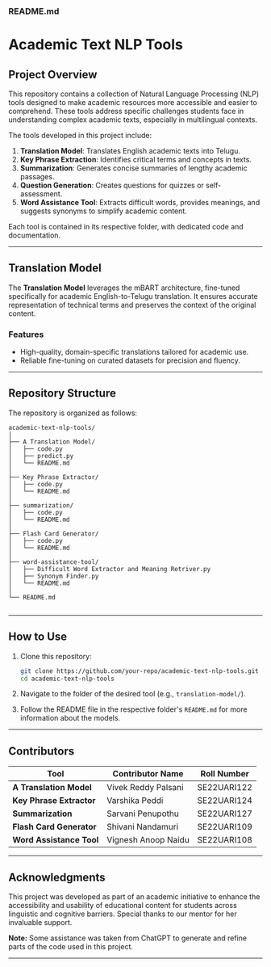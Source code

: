 ### README.md  

# **Academic Text NLP Tools**  

## **Project Overview**  
This repository contains a collection of Natural Language Processing (NLP) tools designed to make academic resources more accessible and easier to comprehend. These tools address specific challenges students face in understanding complex academic texts, especially in multilingual contexts.  

The tools developed in this project include:  
1. **Translation Model**: Translates English academic texts into Telugu.  
2. **Key Phrase Extraction**: Identifies critical terms and concepts in texts.  
3. **Summarization**: Generates concise summaries of lengthy academic passages.  
4. **Question Generation**: Creates questions for quizzes or self-assessment.  
5. **Word Assistance Tool**: Extracts difficult words, provides meanings, and suggests synonyms to simplify academic content.  

Each tool is contained in its respective folder, with dedicated code and documentation.  

---

## **Translation Model**  
The **Translation Model** leverages the mBART architecture, fine-tuned specifically for academic English-to-Telugu translation. It ensures accurate representation of technical terms and preserves the context of the original content.  

### **Features**  
- High-quality, domain-specific translations tailored for academic use.  
- Reliable fine-tuning on curated datasets for precision and fluency.  

---

## **Repository Structure**  

The repository is organized as follows:  

```
academic-text-nlp-tools/
│
├── A Translation Model/  
│   ├── code.py           
│   ├── predict.py        
│   └── README.md        
│
├── Key Phrase Extractor/  
│   ├── code.py                
│   └── README.md        
│
├── summarization/  
│   ├── code.py                
│   └── README.md         
│
├── Flash Card Generator/  
│   ├── code.py                 
│   └── README.md        
│
├── word-assistance-tool/  
│   ├── Difficult Word Extractor and Meaning Retriver.py            
│   ├── Synonym Finder.py        
│   └── README.md        
│
└── README.md            
 
```

---

## **How to Use**  

1. Clone this repository:  
   ```bash
   git clone https://github.com/your-repo/academic-text-nlp-tools.git
   cd academic-text-nlp-tools
   ```  

2. Navigate to the folder of the desired tool (e.g., `translation-model/`).  

3. Follow the README file in the respective folder's `README.md` for more information about the models.  

---

## **Contributors**  

| Tool                        | Contributor Name     | Roll Number      |  
|-----------------------------|----------------------|------------------|  
| **A Translation Model**     | Vivek Reddy Palsani  | SE22UARI122      |  
| **Key Phrase Extractor**    | Varshika Peddi       | SE22UARI124      |  
| **Summarization**           | Sarvani Penupothu    | SE22UARI127      |  
| **Flash Card Generator**    | Shivani Nandamuri    | SE22UARI109      |  
| **Word Assistance Tool**    | Vignesh Anoop Naidu  | SE22UARI108      |  

---

## **Acknowledgments**  

This project was developed as part of an academic initiative to enhance the accessibility and usability of educational content for students across linguistic and cognitive barriers. Special thanks to our mentor for her invaluable support.  

**Note:** Some assistance was taken from ChatGPT to generate and refine parts of the code used in this project.  

---  
